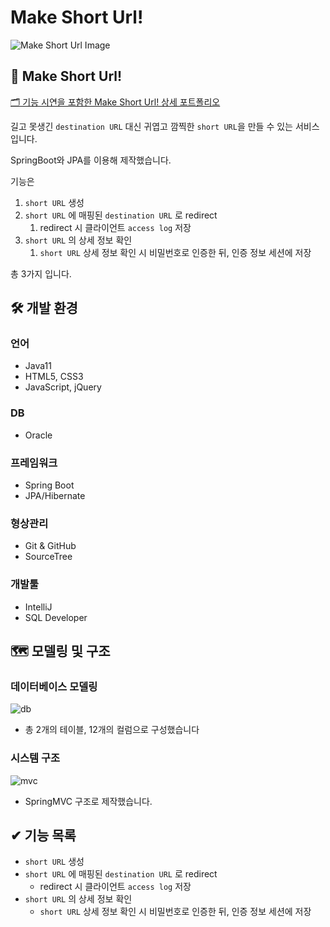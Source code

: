 # Make Short Url!
![Make Short Url Image](https://user-images.githubusercontent.com/88480600/203907927-8b21e8ab-7803-468e-884b-56e788321c69.png)
## 📃  Make Short Url!

[🗂 기능 시연을 포함한 Make Short Url! 상세 포트폴리오](https://yuda-gim.notion.site/Make-Short-Url-15d87726bda545e1b8f0f1d8abe78862)

길고 못생긴 `destination URL` 대신 귀엽고 깜찍한 `short URL`을 만들 수 있는 서비스입니다.

SpringBoot와 JPA를 이용해 제작했습니다.

기능은

1. `short URL` 생성
2. `short URL` 에 매핑된 `destination URL` 로 redirect
    1. redirect 시 클라이언트 `access log` 저장
3. `short URL` 의 상세 정보 확인
    1. `short URL` 상세 정보 확인 시 비밀번호로 인증한 뒤, 인증 정보 세션에 저장

총 3가지 입니다.

## 🛠  개발 환경

### 언어

- Java11
- HTML5, CSS3
- JavaScript, jQuery

### DB

- Oracle

### 프레임워크

- Spring Boot
- JPA/Hibernate

### 형상관리

- Git & GitHub
- SourceTree

### 개발툴

- IntelliJ
- SQL Developer

## 🗺  모델링 및 구조

### 데이터베이스 모델링

![db](https://user-images.githubusercontent.com/88480600/203908101-8326645c-9bd9-4f54-8d65-2a834496eac8.png)

- 총 2개의 테이블, 12개의 컬럼으로 구성했습니다

### 시스템 구조

![mvc](https://user-images.githubusercontent.com/88480600/203908106-b23956cd-eb62-47f0-b226-1b1fad6d7855.png)

- SpringMVC 구조로 제작했습니다.

## ✔  기능 목록

- `short URL` 생성
- `short URL` 에 매핑된 `destination URL` 로 redirect
    - redirect 시 클라이언트 `access log` 저장
- `short URL` 의 상세 정보 확인
    - `short URL` 상세 정보 확인 시 비밀번호로 인증한 뒤, 인증 정보 세션에 저장
